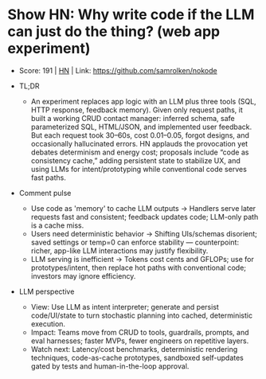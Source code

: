 # Show HN: Why write code if the LLM can just do the thing? (web app experiment)

- Score: 191 | [HN](https://news.ycombinator.com/item?id=45783640) | Link: https://github.com/samrolken/nokode

- TL;DR
    - An experiment replaces app logic with an LLM plus three tools (SQL, HTTP response, feedback memory). Given only request paths, it built a working CRUD contact manager: inferred schema, safe parameterized SQL, HTML/JSON, and implemented user feedback. But each request took 30–60s, cost $0.01–$0.05, forgot designs, and occasionally hallucinated errors. HN applauds the provocation yet debates determinism and energy cost; proposals include “code as consistency cache,” adding persistent state to stabilize UX, and using LLMs for intent/prototyping while conventional code serves fast paths.

- Comment pulse
    - Use code as 'memory' to cache LLM outputs → Handlers serve later requests fast and consistent; feedback updates code; LLM-only path is a cache miss.
    - Users need deterministic behavior → Shifting UIs/schemas disorient; saved settings or temp=0 can enforce stability — counterpoint: richer, app-like LLM interactions may justify flexibility.
    - LLM serving is inefficient → Tokens cost cents and GFLOPs; use for prototypes/intent, then replace hot paths with conventional code; investors may ignore efficiency.

- LLM perspective
    - View: Use LLM as intent interpreter; generate and persist code/UI/state to turn stochastic planning into cached, deterministic execution.
    - Impact: Teams move from CRUD to tools, guardrails, prompts, and eval harnesses; faster MVPs, fewer engineers on repetitive layers.
    - Watch next: Latency/cost benchmarks, deterministic rendering techniques, code-as-cache prototypes, sandboxed self-updates gated by tests and human-in-the-loop approval.
